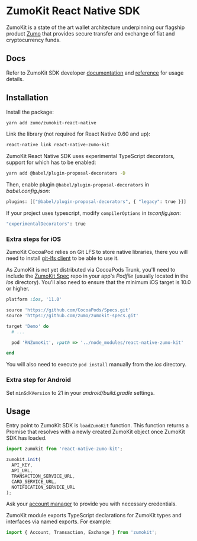 
# ZumoKit React Native SDK

ZumoKit is a state of the art wallet architecture underpinning our flagship product [Zumo](https://www.zumo.money/) that provides secure transfer and exchange of fiat and cryptocurrency funds.

## Docs

Refer to ZumoKit SDK developer [documentation](https://developers.zumo.money/docs/) and [reference](https://zumo.github.io/zumokit-react-native/) for usage details.

## Installation

Install the package:

```sh
yarn add zumo/zumokit-react-native
```

Link the library (not required for React Native 0.60 and up):

```sh
react-native link react-native-zumo-kit
```

ZumoKit React Native SDK uses experimental TypeScript decorators, support for which has to be enabled:

```sh
yarn add @babel/plugin-proposal-decorators -D
```

Then, enable plugin `@babel/plugin-proposal-decorators` in _babel.config.json_:

```sh
plugins: [["@babel/plugin-proposal-decorators", { "legacy": true }]]
```

If your project uses typescript, modify `compilerOptions` in _tsconfig.json_:

```sh
"experimentalDecorators": true
```

### Extra steps for iOS

ZumoKit CocoaPod relies on Git LFS to store native libraries, there you will need to install [git-lfs client](https://git-lfs.github.com/) to be able to use it.

As ZumoKit is not yet distributed via CocoaPods Trunk, you'll need to include the [ZumoKit Spec](https://github.com/zumo/zumokit-specs) repo in your app's _Podfile_ (usually located in the _ios_ directory). You'll also need to ensure that the minimum iOS target is 10.0 or higher.

```ruby
platform :ios, '11.0'

source 'https://github.com/CocoaPods/Specs.git'
source 'https://github.com/zumo/zumokit-specs.git'

target 'Demo' do
  # ...

  pod 'RNZumoKit', :path => '../node_modules/react-native-zumo-kit'

end
```

You will also need to execute `pod install` manually from the _ios_ directory.

### Extra step for Android

Set `minSdkVersion` to 21 in your _android/build.gradle_ settings.

## Usage

Entry point to ZumoKit SDK is `loadZumoKit` function. This function returns a Promise that resolves with a newly created ZumoKit object once ZumoKit SDK has loaded.

```typescript
import zumokit from 'react-native-zumo-kit';

zumokit.init(
  API_KEY, 
  API_URL, 
  TRANSACTION_SERVICE_URL, 
  CARD_SERVICE_URL,
  NOTIFICATION_SERVICE_URL
);
```

Ask your [account manager](mailto:support@zumo.money) to provide you with necessary credentials.

ZumoKit module exports TypeScript declarations for ZumoKit types and interfaces via named exports. For example:

```typescript
import { Account, Transaction, Exchange } from 'zumokit';
```